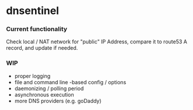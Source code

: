 # dnsentinel

### Current functionality
Check local / NAT network for "public" IP Address, compare it to route53 A record, and update if needed.

### WIP
- proper logging
- file and command line -based config / options
- daemonizing / polling period
- asynchronous execution
- more DNS providers (e.g. goDaddy)
